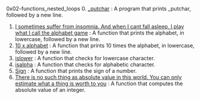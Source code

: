 0x02-functions_nested_loops
0. [_putchar](./0-putchar.c) : A  program that prints _putchar, followed by a new line.
1. [I sometimes suffer from insomnia. And when I cant fall asleep, I play what I call the alphabet game](./1-alphabet.c) : A function that prints the alphabet, in lowercase, followed by a new line.
2. [10 x alphabet](./2-print_alphabet_x10.c) : A function that prints 10 times the alphabet, in lowercase, followed by a new line.
3. [islower](./3-islower.c) : A function that checks for lowercase character.
4. [isalpha](./4-isalpha.c) : A function that checks for alphabetic character.
5. [Sign](./5-sign.c) : A function that prints the sign of a number.
6. [There is no such thing as absolute value in this world. You can only estimate what a thing is worth to you](./6-abs.c) : A function that computes the absolute value of an integer.
